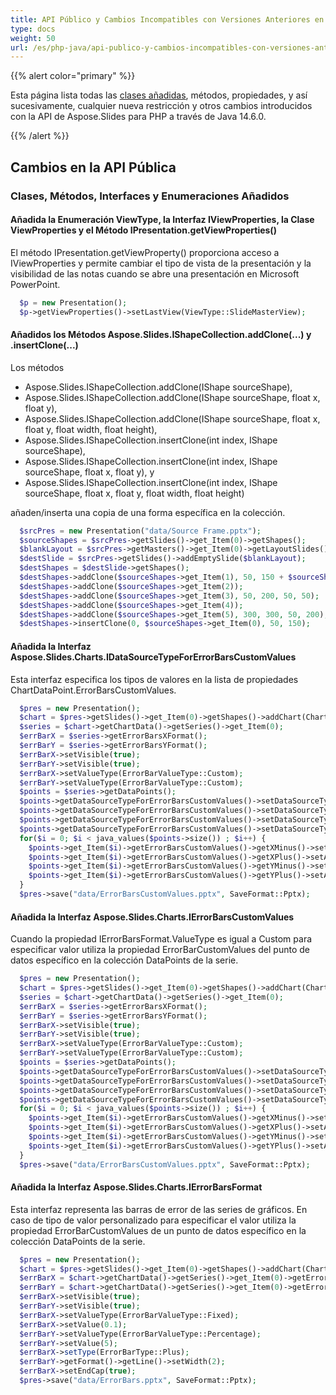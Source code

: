 ```yaml
---
title: API Público y Cambios Incompatibles con Versiones Anteriores en Aspose.Slides para PHP a través de Java 14.6.0
type: docs
weight: 50
url: /es/php-java/api-publico-y-cambios-incompatibles-con-versiones-anteriores-en-aspose-slides-para-java-14-6-0/
---
```


{{% alert color="primary" %}} 

Esta página lista todas las [clases añadidas](/slides/es/php-java/public-api-and-backwards-incompatible-changes-in-aspose-slides-for-java-14-6-0/), métodos, propiedades, y así sucesivamente, cualquier nueva restricción y otros cambios introducidos con la API de Aspose.Slides para PHP a través de Java 14.6.0.

{{% /alert %}} 
## **Cambios en la API Pública**
### **Clases, Métodos, Interfaces y Enumeraciones Añadidos**
#### **Añadida la Enumeración ViewType, la Interfaz IViewProperties, la Clase ViewProperties y el Método IPresentation.getViewProperties()**
El método IPresentation.getViewProperty() proporciona acceso a IViewProperties y permite cambiar el tipo de vista de la presentación y la visibilidad de las notas cuando se abre una presentación en Microsoft PowerPoint.

```php
  $p = new Presentation();
  $p->getViewProperties()->setLastView(ViewType::SlideMasterView);

```
#### **Añadidos los Métodos Aspose.Slides.IShapeCollection.addClone(...) y .insertClone(...)**
Los métodos

- Aspose.Slides.IShapeCollection.addClone(IShape sourceShape),
- Aspose.Slides.IShapeCollection.addClone(IShape sourceShape, float x, float y),
- Aspose.Slides.IShapeCollection.addClone(IShape sourceShape, float x, float y, float width, float height),
- Aspose.Slides.IShapeCollection.insertClone(int index, IShape sourceShape),
- Aspose.Slides.IShapeCollection.insertClone(int index, IShape sourceShape, float x, float y), y
- Aspose.Slides.IShapeCollection.insertClone(int index, IShape sourceShape, float x, float y, float width, float height)

añaden/inserta una copia de una forma específica en la colección.

```php
  $srcPres = new Presentation("data/Source Frame.pptx");
  $sourceShapes = $srcPres->getSlides()->get_Item(0)->getShapes();
  $blankLayout = $srcPres->getMasters()->get_Item(0)->getLayoutSlides()->getByType(SlideLayoutType::Blank);
  $destSlide = $srcPres->getSlides()->addEmptySlide($blankLayout);
  $destShapes = $destSlide->getShapes();
  $destShapes->addClone($sourceShapes->get_Item(1), 50, 150 + $sourceShapes->get_Item(0)->getHeight());
  $destShapes->addClone($sourceShapes->get_Item(2));
  $destShapes->addClone($sourceShapes->get_Item(3), 50, 200, 50, 50);
  $destShapes->addClone($sourceShapes->get_Item(4));
  $destShapes->addClone($sourceShapes->get_Item(5), 300, 300, 50, 200);
  $destShapes->insertClone(0, $sourceShapes->get_Item(0), 50, 150);

```
#### **Añadida la Interfaz Aspose.Slides.Charts.IDataSourceTypeForErrorBarsCustomValues**
Esta interfaz especifica los tipos de valores en la lista de propiedades ChartDataPoint.ErrorBarsCustomValues.

```php
  $pres = new Presentation();
  $chart = $pres->getSlides()->get_Item(0)->getShapes()->addChart(ChartType::Bubble, 50, 50, 400, 300, true);
  $series = $chart->getChartData()->getSeries()->get_Item(0);
  $errBarX = $series->getErrorBarsXFormat();
  $errBarY = $series->getErrorBarsYFormat();
  $errBarX->setVisible(true);
  $errBarY->setVisible(true);
  $errBarX->setValueType(ErrorBarValueType::Custom);
  $errBarY->setValueType(ErrorBarValueType::Custom);
  $points = $series->getDataPoints();
  $points->getDataSourceTypeForErrorBarsCustomValues()->setDataSourceTypeForXPlusValues(DataSourceType::DoubleLiterals);
  $points->getDataSourceTypeForErrorBarsCustomValues()->setDataSourceTypeForXMinusValues(DataSourceType::DoubleLiterals);
  $points->getDataSourceTypeForErrorBarsCustomValues()->setDataSourceTypeForYPlusValues(DataSourceType::DoubleLiterals);
  $points->getDataSourceTypeForErrorBarsCustomValues()->setDataSourceTypeForYMinusValues(DataSourceType::DoubleLiterals);
  for($i = 0; $i < java_values($points->size()) ; $i++) {
    $points->get_Item($i)->getErrorBarsCustomValues()->getXMinus()->setAsLiteralDouble($i + 1);
    $points->get_Item($i)->getErrorBarsCustomValues()->getXPlus()->setAsLiteralDouble($i + 1);
    $points->get_Item($i)->getErrorBarsCustomValues()->getYMinus()->setAsLiteralDouble($i + 1);
    $points->get_Item($i)->getErrorBarsCustomValues()->getYPlus()->setAsLiteralDouble($i + 1);
  }
  $pres->save("data/ErrorBarsCustomValues.pptx", SaveFormat::Pptx);

```
#### **Añadida la Interfaz Aspose.Slides.Charts.IErrorBarsCustomValues**
Cuando la propiedad IErrorBarsFormat.ValueType es igual a Custom para especificar valor utiliza la propiedad ErrorBarCustomValues del punto de datos específico en la colección DataPoints de la serie.

```php
  $pres = new Presentation();
  $chart = $pres->getSlides()->get_Item(0)->getShapes()->addChart(ChartType::Bubble, 50, 50, 400, 300, true);
  $series = $chart->getChartData()->getSeries()->get_Item(0);
  $errBarX = $series->getErrorBarsXFormat();
  $errBarY = $series->getErrorBarsYFormat();
  $errBarX->setVisible(true);
  $errBarY->setVisible(true);
  $errBarX->setValueType(ErrorBarValueType::Custom);
  $errBarY->setValueType(ErrorBarValueType::Custom);
  $points = $series->getDataPoints();
  $points->getDataSourceTypeForErrorBarsCustomValues()->setDataSourceTypeForXPlusValues(DataSourceType::DoubleLiterals);
  $points->getDataSourceTypeForErrorBarsCustomValues()->setDataSourceTypeForXMinusValues(DataSourceType::DoubleLiterals);
  $points->getDataSourceTypeForErrorBarsCustomValues()->setDataSourceTypeForYPlusValues(DataSourceType::DoubleLiterals);
  $points->getDataSourceTypeForErrorBarsCustomValues()->setDataSourceTypeForYMinusValues(DataSourceType::DoubleLiterals);
  for($i = 0; $i < java_values($points->size()) ; $i++) {
    $points->get_Item($i)->getErrorBarsCustomValues()->getXMinus()->setAsLiteralDouble($i + 1);
    $points->get_Item($i)->getErrorBarsCustomValues()->getXPlus()->setAsLiteralDouble($i + 1);
    $points->get_Item($i)->getErrorBarsCustomValues()->getYMinus()->setAsLiteralDouble($i + 1);
    $points->get_Item($i)->getErrorBarsCustomValues()->getYPlus()->setAsLiteralDouble($i + 1);
  }
  $pres->save("data/ErrorBarsCustomValues.pptx", SaveFormat::Pptx);

```
#### **Añadida la Interfaz Aspose.Slides.Charts.IErrorBarsFormat**
Esta interfaz representa las barras de error de las series de gráficos.
En caso de tipo de valor personalizado para especificar el valor utiliza la propiedad ErrorBarCustomValues de un punto de datos específico en la colección DataPoints de la serie.

```php
  $pres = new Presentation();
  $chart = $pres->getSlides()->get_Item(0)->getShapes()->addChart(ChartType::Bubble, 50, 50, 400, 300, true);
  $errBarX = $chart->getChartData()->getSeries()->get_Item(0)->getErrorBarsXFormat();
  $errBarY = $chart->getChartData()->getSeries()->get_Item(0)->getErrorBarsYFormat();
  $errBarX->setVisible(true);
  $errBarY->setVisible(true);
  $errBarX->setValueType(ErrorBarValueType::Fixed);
  $errBarX->setValue(0.1);
  $errBarY->setValueType(ErrorBarValueType::Percentage);
  $errBarY->setValue(5);
  $errBarX->setType(ErrorBarType::Plus);
  $errBarY->getFormat()->getLine()->setWidth(2);
  $errBarX->setEndCap(true);
  $pres->save("data/ErrorBars.pptx", SaveFormat::Pptx);

```
